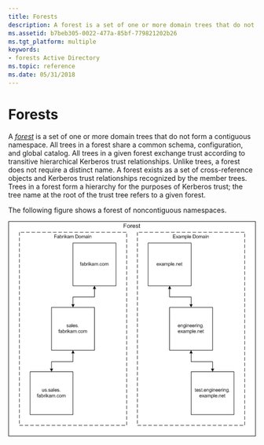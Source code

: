```yaml
---
title: Forests
description: A forest is a set of one or more domain trees that do not form a contiguous namespace.
ms.assetid: b7beb305-0022-477a-85bf-779821202b26
ms.tgt_platform: multiple
keywords:
- forests Active Directory
ms.topic: reference
ms.date: 05/31/2018
---
```


# Forests

A [*forest*](/previous-versions/windows/desktop/legacy/ms681904(v=vs.85)) is a set of one or more domain trees that do not form a contiguous namespace. All trees in a forest share a common schema, configuration, and global catalog. All trees in a given forest exchange trust according to transitive hierarchical Kerberos trust relationships. Unlike trees, a forest does not require a distinct name. A forest exists as a set of cross-reference objects and Kerberos trust relationships recognized by the member trees. Trees in a forest form a hierarchy for the purposes of Kerberos trust; the tree name at the root of the trust tree refers to a given forest.

The following figure shows a forest of noncontiguous namespaces.

![forest of noncontiguous namespaces](images/forests.png)

 

 
